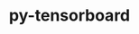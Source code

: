 ---
title: "py-tensorboard"
layout: cache
categories: [package, develop-2024-05-26]
meta: {"versions": ["2.11.2", "2.14.1", "2.16.2"], "compilers": ["apple-clang@=15.0.0", "gcc@=11.4.0"], "oss": ["ubuntu22.04", "ventura"], "platforms": ["darwin", "linux"], "targets": ["aarch64", "neoverse_v1", "neoverse_v2", "x86_64_v3"], "stacks": ["e4s", "e4s-neoverse-v2", "e4s-neoverse_v1", "ml-darwin-aarch64-mps", "ml-linux-x86_64-cpu", "ml-linux-x86_64-cuda", "root"], "num_specs": 12, "num_specs_by_stack": {"root": 12, "ml-darwin-aarch64-mps": 2, "e4s-neoverse_v1": 2, "e4s-neoverse-v2": 2, "e4s": 2, "ml-linux-x86_64-cpu": 4, "ml-linux-x86_64-cuda": 4}}
spec_details: [{"hash": "f24oxlbkhhxoc4ab4j2odvl6gdaqi26g", "compiler": "apple-clang@=15.0.0", "versions": ["2.11.2"], "os": "ventura", "platform": "darwin", "target": "aarch64", "variants": ["build_system=python_pip"], "stacks": ["root", "ml-darwin-aarch64-mps"], "size": "-", "tarball": "https://binaries.spack.io/develop-2024-05-26/build_cache/darwin-ventura-aarch64/apple-clang-15.0.0/py-tensorboard-2.11.2/darwin-ventura-aarch64-apple-clang-15.0.0-py-tensorboard-2.11.2-f24oxlbkhhxoc4ab4j2odvl6gdaqi26g.spack"}, {"hash": "ojgbizpnzppnwj2qgagsa2w3m4ww2kik", "compiler": "apple-clang@=15.0.0", "versions": ["2.16.2"], "os": "ventura", "platform": "darwin", "target": "aarch64", "variants": ["build_system=python_pip"], "stacks": ["root", "ml-darwin-aarch64-mps"], "size": "-", "tarball": "https://binaries.spack.io/develop-2024-05-26/build_cache/darwin-ventura-aarch64/apple-clang-15.0.0/py-tensorboard-2.16.2/darwin-ventura-aarch64-apple-clang-15.0.0-py-tensorboard-2.16.2-ojgbizpnzppnwj2qgagsa2w3m4ww2kik.spack"}, {"hash": "oax6uaem5axnsqweqiemgtg62o76jgmw", "compiler": "gcc@=11.4.0", "versions": ["2.11.2"], "os": "ubuntu22.04", "platform": "linux", "target": "neoverse_v1", "variants": ["build_system=python_pip"], "stacks": ["root", "e4s-neoverse_v1"], "size": "-", "tarball": "https://binaries.spack.io/develop-2024-05-26/build_cache/linux-ubuntu22.04-neoverse_v1/gcc-11.4.0/py-tensorboard-2.11.2/linux-ubuntu22.04-neoverse_v1-gcc-11.4.0-py-tensorboard-2.11.2-oax6uaem5axnsqweqiemgtg62o76jgmw.spack"}, {"hash": "cisoago6qnyh6jewb7smbsarqvqyalqb", "compiler": "gcc@=11.4.0", "versions": ["2.16.2"], "os": "ubuntu22.04", "platform": "linux", "target": "neoverse_v1", "variants": ["build_system=python_pip"], "stacks": ["root", "e4s-neoverse_v1"], "size": "-", "tarball": "https://binaries.spack.io/develop-2024-05-26/build_cache/linux-ubuntu22.04-neoverse_v1/gcc-11.4.0/py-tensorboard-2.16.2/linux-ubuntu22.04-neoverse_v1-gcc-11.4.0-py-tensorboard-2.16.2-cisoago6qnyh6jewb7smbsarqvqyalqb.spack"}, {"hash": "jt42mdznjebktuzmx2h7cy6od4namlfu", "compiler": "gcc@=11.4.0", "versions": ["2.11.2"], "os": "ubuntu22.04", "platform": "linux", "target": "neoverse_v2", "variants": ["build_system=python_pip"], "stacks": ["root", "e4s-neoverse-v2"], "size": "-", "tarball": "https://binaries.spack.io/develop-2024-05-26/build_cache/linux-ubuntu22.04-neoverse_v2/gcc-11.4.0/py-tensorboard-2.11.2/linux-ubuntu22.04-neoverse_v2-gcc-11.4.0-py-tensorboard-2.11.2-jt42mdznjebktuzmx2h7cy6od4namlfu.spack"}, {"hash": "fyfdng76ezttxj7auu2gwpmxraoxcykr", "compiler": "gcc@=11.4.0", "versions": ["2.16.2"], "os": "ubuntu22.04", "platform": "linux", "target": "neoverse_v2", "variants": ["build_system=python_pip"], "stacks": ["root", "e4s-neoverse-v2"], "size": "-", "tarball": "https://binaries.spack.io/develop-2024-05-26/build_cache/linux-ubuntu22.04-neoverse_v2/gcc-11.4.0/py-tensorboard-2.16.2/linux-ubuntu22.04-neoverse_v2-gcc-11.4.0-py-tensorboard-2.16.2-fyfdng76ezttxj7auu2gwpmxraoxcykr.spack"}, {"hash": "z4kls3ilssirql7fyci6sdky2comtsq6", "compiler": "gcc@=11.4.0", "versions": ["2.11.2"], "os": "ubuntu22.04", "platform": "linux", "target": "x86_64_v3", "variants": ["build_system=python_pip"], "stacks": ["root", "e4s"], "size": "-", "tarball": "https://binaries.spack.io/develop-2024-05-26/build_cache/linux-ubuntu22.04-x86_64_v3/gcc-11.4.0/py-tensorboard-2.11.2/linux-ubuntu22.04-x86_64_v3-gcc-11.4.0-py-tensorboard-2.11.2-z4kls3ilssirql7fyci6sdky2comtsq6.spack"}, {"hash": "gon7pfjhqzgpafdkx73qqawhetrxwhq7", "compiler": "gcc@=11.4.0", "versions": ["2.11.2"], "os": "ubuntu22.04", "platform": "linux", "target": "x86_64_v3", "variants": ["build_system=python_pip"], "stacks": ["root", "ml-linux-x86_64-cpu", "ml-linux-x86_64-cuda"], "size": "-", "tarball": "https://binaries.spack.io/develop-2024-05-26/build_cache/linux-ubuntu22.04-x86_64_v3/gcc-11.4.0/py-tensorboard-2.11.2/linux-ubuntu22.04-x86_64_v3-gcc-11.4.0-py-tensorboard-2.11.2-gon7pfjhqzgpafdkx73qqawhetrxwhq7.spack"}, {"hash": "mr2lsppct7yh243racrmzhdye4zijy5l", "compiler": "gcc@=11.4.0", "versions": ["2.14.1"], "os": "ubuntu22.04", "platform": "linux", "target": "x86_64_v3", "variants": ["build_system=python_pip"], "stacks": ["root", "ml-linux-x86_64-cpu", "ml-linux-x86_64-cuda"], "size": "-", "tarball": "https://binaries.spack.io/develop-2024-05-26/build_cache/linux-ubuntu22.04-x86_64_v3/gcc-11.4.0/py-tensorboard-2.14.1/linux-ubuntu22.04-x86_64_v3-gcc-11.4.0-py-tensorboard-2.14.1-mr2lsppct7yh243racrmzhdye4zijy5l.spack"}, {"hash": "hhd7bpgqrxwnut5dcnndriswwpyh2tmf", "compiler": "gcc@=11.4.0", "versions": ["2.16.2"], "os": "ubuntu22.04", "platform": "linux", "target": "x86_64_v3", "variants": ["build_system=python_pip"], "stacks": ["root", "ml-linux-x86_64-cpu", "ml-linux-x86_64-cuda"], "size": "-", "tarball": "https://binaries.spack.io/develop-2024-05-26/build_cache/linux-ubuntu22.04-x86_64_v3/gcc-11.4.0/py-tensorboard-2.16.2/linux-ubuntu22.04-x86_64_v3-gcc-11.4.0-py-tensorboard-2.16.2-hhd7bpgqrxwnut5dcnndriswwpyh2tmf.spack"}, {"hash": "3muhxy4qv2xvhckg3onhjyp5apaka4el", "compiler": "gcc@=11.4.0", "versions": ["2.16.2"], "os": "ubuntu22.04", "platform": "linux", "target": "x86_64_v3", "variants": ["build_system=python_pip"], "stacks": ["root", "e4s"], "size": "-", "tarball": "https://binaries.spack.io/develop-2024-05-26/build_cache/linux-ubuntu22.04-x86_64_v3/gcc-11.4.0/py-tensorboard-2.16.2/linux-ubuntu22.04-x86_64_v3-gcc-11.4.0-py-tensorboard-2.16.2-3muhxy4qv2xvhckg3onhjyp5apaka4el.spack"}, {"hash": "tqpxeyg2zhtu5xtsr2th5pbwp4ybo6g6", "compiler": "gcc@=11.4.0", "versions": ["2.16.2"], "os": "ubuntu22.04", "platform": "linux", "target": "x86_64_v3", "variants": ["build_system=python_pip"], "stacks": ["root", "ml-linux-x86_64-cpu", "ml-linux-x86_64-cuda"], "size": "-", "tarball": "https://binaries.spack.io/develop-2024-05-26/build_cache/linux-ubuntu22.04-x86_64_v3/gcc-11.4.0/py-tensorboard-2.16.2/linux-ubuntu22.04-x86_64_v3-gcc-11.4.0-py-tensorboard-2.16.2-tqpxeyg2zhtu5xtsr2th5pbwp4ybo6g6.spack"}]
---